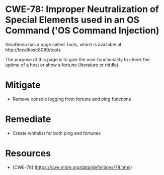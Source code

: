 # CWE-78: Improper Neutralization of Special Elements used in an OS Command ('OS Command Injection)
VeraDemo has a page called Tools, which is available at http://localhost:8080/tools

The purpose of this page is to give the user functionality to check the uptime of a host or show a fortune (literature or riddle). 


# Mitigate 
* Remove console logging from fortune and ping functions

# Remediate
* Create whitelist for both ping and fortunes

# Resources
* [CWE-78] (https://cwe.mitre.org/data/definitions/78.html)